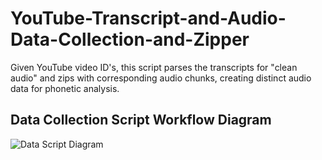 # YouTube-Transcript-and-Audio-Data-Collection-and-Zipper
Given YouTube video ID's, this script parses the transcripts for "clean audio" and zips with corresponding audio chunks, creating distinct audio data for phonetic analysis.
## Data Collection Script Workflow Diagram
![Data Script Diagram](https://user-images.githubusercontent.com/19601652/103677071-d6d18c80-4f4f-11eb-8a64-6e58e853a145.jpeg)
